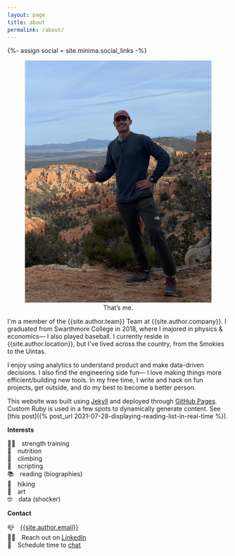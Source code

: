 ```yaml
---
layout: page
title: about
permalink: /about/
---
```


{%- assign social = site.minima.social_links -%}

<figure class="about-picture"><img src="/assets/media/golden_wall.png" alt="" title="Matt Palmer">
<figcaption><center>That’s me.</center></figcaption></figure>

I'm a member of the {{site.author.team}} Team at {{site.author.company}}. I graduated from Swarthmore College in 2018, where I majored in physics & economics— I also played baseball. I currently reside in {{site.author.location}}, but I've lived across the country, from the Smokies to the Uintas.

I enjoy using analytics to understand product and make data-driven decisions. I also find the engineering side fun— I love making things more efficient/building new tools. In my free time, I write and hack on fun projects, get outside, and do my best to become a better person.

This website was built using [Jekyll](https://jekyllrb.com/) and deployed through [GitHub Pages](https://pages.github.com/). Custom Ruby is used in a few spots to dynamically generate content. See [this post]({% post_url 2021-07-28-displaying-reading-list-in-real-time %}).

**Interests**

🏋️‍♀️&emsp;strength training \
🥙&emsp;nutrition \
🧗&emsp;climbing \
👾&emsp;scripting \
📚&emsp;reading (biographies) \
🥾&emsp;hiking \
🌸&emsp;art \
🤓&emsp;data (shocker)

**Contact**

📪&emsp;[{{site.author.email}}](mailto:{{site.author.email}})\
👨‍💼&emsp;Reach out on [LinkedIn](https://www.linkedin.com/in/{{social.linkedin}})\
📆&emsp;Schedule time to [chat](https://calendly.com/matt-pal/15-min)
